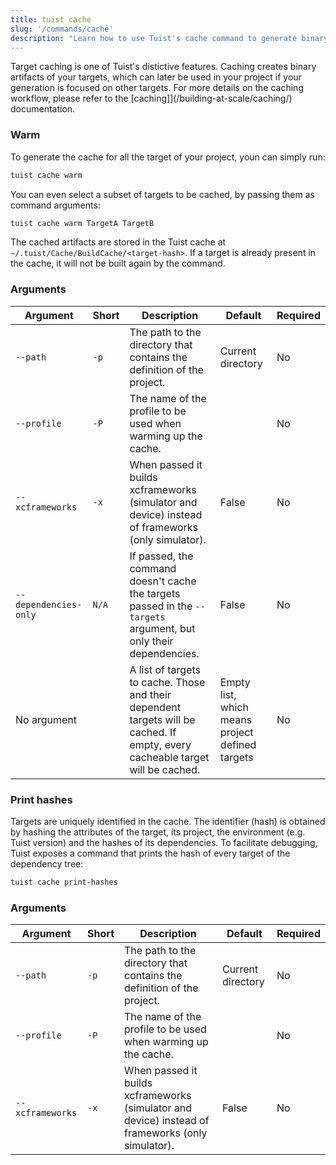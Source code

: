 ```yaml
---
title: tuist cache
slug: '/commands/cache'
description: "Learn how to use Tuist's cache command to generate binary artifacts for your targets."
---
```


Target caching is one of Tuist's distictive features.
Caching creates binary artifacts of your targets, which can later be used in your project if your generation is focused on other targets.
For more details on the caching workflow, please refer to the [caching]](/building-at-scale/caching/) documentation.

### Warm

To generate the cache for all the target of your project, youn can simply run:

```bash
tuist cache warm
```

You can even select a subset of targets to be cached, by passing them as command arguments:

```bash
tuist cache warm TargetA TargetB
```

The cached artifacts are stored in the Tuist cache at `~/.tuist/Cache/BuildCache/<target-hash>`.
If a target is already present in the cache, it will not be built again by the command.

### Arguments

| Argument              | Short | Description                                                                                                                    | Default                                         | Required |
| --------------------- | ----- | ------------------------------------------------------------------------------------------------------------------------------ | ----------------------------------------------- | -------- |
| `--path`              | `-p`  | The path to the directory that contains the definition of the project.                                                         | Current directory                               | No       |
| `--profile`           | `-P`  | The name of the profile to be used when warming up the cache.                                                                  |                                                 | No       |
| `--xcframeworks`      | `-x`  | When passed it builds xcframeworks (simulator and device) instead of frameworks (only simulator).                              | False                                           | No       |
| `--dependencies-only` | `N/A` | If passed, the command doesn't cache the targets passed in the `--targets` argument, but only their dependencies.              | False                                           | No       |
| No argument           |       | A list of targets to cache. Those and their dependent targets will be cached. If empty, every cacheable target will be cached. | Empty list, which means project defined targets | No       |

### Print hashes

Targets are uniquely identified in the cache. The identifier (hash) is obtained by hashing the attributes of the target, its project,
the environment (e.g. Tuist version) and the hashes of its dependencies.
To facilitate debugging, Tuist exposes a command that prints the hash of every target of the dependency tree:

```bash
tuist cache print-hashes
```

### Arguments

| Argument              | Short | Description                                                                                                       | Default               | Required |
| --------------------- | ----- | ----------------------------------------------------------------------------------------------------------------- | -----------------     | -------- |
| `--path`              | `-p`  | The path to the directory that contains the definition of the project.                                            | Current directory     | No       |
| `--profile`           | `-P`  | The name of the profile to be used when warming up the cache.                                                     |                       | No       |
| `--xcframeworks`      | `-x`  | When passed it builds xcframeworks (simulator and device) instead of frameworks (only simulator).                 | False                 | No       |

